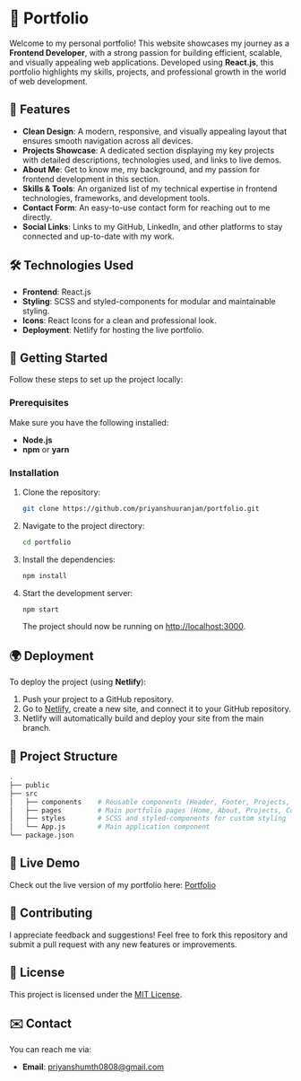 # 💼 Portfolio 

Welcome to my personal portfolio! This website showcases my journey as a **Frontend Developer**, with a strong passion for building efficient, scalable, and visually appealing web applications. Developed using **React.js**, this portfolio highlights my skills, projects, and professional growth in the world of web development.

## 🌟 Features

- **Clean Design**: A modern, responsive, and visually appealing layout that ensures smooth navigation across all devices.
- **Projects Showcase**: A dedicated section displaying my key projects with detailed descriptions, technologies used, and links to live demos.
- **About Me**: Get to know me, my background, and my passion for frontend development in this section.
- **Skills & Tools**: An organized list of my technical expertise in frontend technologies, frameworks, and development tools.
- **Contact Form**: An easy-to-use contact form for reaching out to me directly.
- **Social Links**: Links to my GitHub, LinkedIn, and other platforms to stay connected and up-to-date with my work.

## 🛠️ Technologies Used

- **Frontend**: React.js
- **Styling**: SCSS and styled-components for modular and maintainable styling.
- **Icons**: React Icons for a clean and professional look.
- **Deployment**: Netlify for hosting the live portfolio.

## 🏁 Getting Started

Follow these steps to set up the project locally:

### Prerequisites

Make sure you have the following installed:

- **Node.js**
- **npm** or **yarn**

### Installation

1. Clone the repository:

   ```bash
   git clone https://github.com/priyanshuuranjan/portfolio.git
   ```

2. Navigate to the project directory:

   ```bash
   cd portfolio
   ```

3. Install the dependencies:

   ```bash
   npm install
   ```

4. Start the development server:

   ```bash
   npm start
   ```

   The project should now be running on [http://localhost:3000](http://localhost:3000).

## 🌍 Deployment

To deploy the project (using **Netlify**):

1. Push your project to a GitHub repository.
2. Go to [Netlify](https://www.netlify.com/), create a new site, and connect it to your GitHub repository.
3. Netlify will automatically build and deploy your site from the main branch.

## 📂 Project Structure

```bash
.
├── public
├── src
│   ├── components    # Reusable components (Header, Footer, Projects, etc.)
│   ├── pages         # Main portfolio pages (Home, About, Projects, Contact)
│   ├── styles        # SCSS and styled-components for custom styling
│   └── App.js        # Main application component
└── package.json
```

## 🚀 Live Demo

Check out the live version of my portfolio here: [Portfolio](#)

## 🤝 Contributing

I appreciate feedback and suggestions! Feel free to fork this repository and submit a pull request with any new features or improvements.

## 📜 License

This project is licensed under the [MIT License](./LICENSE).

## ✉️ Contact

You can reach me via:

- **Email**: priyanshumth0808@gmail.com
